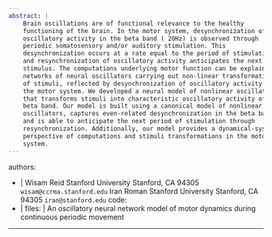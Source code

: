 ```yaml
---
abstract: |
    Brain oscillations are of functional relevance to the healthy
    functioning of the brain. In the motor system, desynchronization of
    oscillatory activity in the beta band ( 20Hz) is observed through
    periodic somatosensory and/or auditory stimulation. This
    desynchronization occurs at a rate equal to the period of stimulation,
    and resynchronization of oscillatory activity anticipates the next
    stimulus. The computations underlying motor function can be explained by
    networks of neural oscillators carrying out non-linear transformations
    of stimuli, reflected by desynchronization of oscillatory activity in
    the motor system. We developed a neural model of nonlinear oscillators
    that transforms stimuli into characteristic oscillatory activity of the
    beta band. Our model is built using a canonical model of nonlinear
    oscillators, captures even-related desynchronization in the beta band,
    and is able to anticipate the next period of stimulation through
    resynchronization. Additionally, our model provides a dynamical-systems
    perspective of computations and stimuli transformations in the motor
    system.
---
```

authors:
- |
    Wisam Reid
    Stanford University
    Stanford, CA 94305
    `wisam@ccrma.stanford.edu`
    Iran Roman
    Stanford University
    Stanford, CA 94305
    `iran@stanford.edu`
code:
- |
    files: |
    An oscillatory neural network model of motor dynamics during continuous
    periodic movement
---
